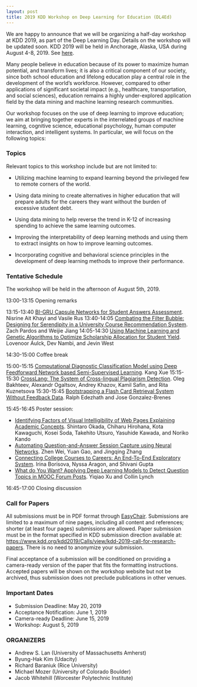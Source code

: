 ```yaml
---
layout: post
title: 2019 KDD Workshop on Deep Learning for Education (DL4Ed)
---
```


We are happy to announce that we will be organizing a half-day workshop at KDD 2019, as part of the Deep Learning Day. 
Details on the workshop will be updated soon. KDD 2019 will be held in Anchorage, Alaska, USA during August 4-8, 2019. See [here](https://www.kdd.org/kdd2019/).

Many people believe in education because of its power to maximize human potential, and transform lives; 
it is also a critical component of our society, since both school education and lifelong education play a central role 
in the development of the world’s workforce. However, compared to other applications of significant societal impact 
(e.g., healthcare, transportation, and social sciences), education remains a highly under-explored application field by 
the data mining and machine learning research communities.

Our workshop focuses on the use of deep learning to improve education; we aim at bringing together experts in the interrelated 
groups of machine learning, cognitive science, educational psychology, human computer interaction, and intelligent systems. 
In particular, we will focus on the following topics:

### Topics 

Relevant topics to this workshop include but are not limited to:

* Utilizing machine learning to expand learning beyond the privileged few to remote corners of the world.

* Using data mining to create alternatives in higher education that will prepare adults for the careers they want without the burden of excessive student debt.

* Using data mining to help reverse the trend in K-12 of increasing spending to achieve the same learning outcomes.

* Improving the interpretability of deep learning methods and using them to extract insights on how to improve learning outcomes.

* Incorporating cognitive and behavioral science principles in the development of deep learning methods to improve their performance.

### Tentative Schedule

The workshop will be held in the afternoon of August 5th, 2019.

13:00-13:15 Opening remarks

13:15-13:40 [BI-GRU Capsule Networks for Student Answers Assessment](http://ml4ed.cc/attachments/Khayi.pdf). Nisrine Ait Khayi and Vasile Rus
13:40-14:05 [Combating the Filter Bubble: Designing for Serendipity in a University Course Recommendation System](http://ml4ed.cc/attachments/Pardos.pdf). Zach Pardos and Weijie Jiang
14:05-14:30 [Using Machine Learning and Genetic Algorithms to Optimize Scholarship Allocation for Student Yield](http://ml4ed.cc/attachments/Aulck.pdf). Lovenoor Aulck, Dev Nambi, and Jevin West

14:30-15:00 Coffee break

15:00-15:15 [Computational Diagnostic Classification Model using Deep Feedforward Network based Semi-Supervised Learning](http://ml4ed.cc/attachments/Xue.pdf). Kang Xue
15:15-15:30 [CrossLang: The System of Cross-lingual Plagiarism Detection](http://ml4ed.cc/attachments/Bakhteev.pdf). Oleg Bakhteev, Alexandr Ogaltsov, Andrey Khazov, Kamil Safin, and Rita Kuznetsova
15:30-15:45 [Bootstrapping a Flash Card Retrieval System Without Feedback Data](http://ml4ed.cc/attachments/Edezhath.pdf). Ralph Edezhath and Jose Gonzalez-Brenes

15:45-16:45 Poster session:
- [Identifying Factors of Visual Intelligibility of Web Pages Explaining Academic Concepts](http://ml4ed.cc/attachments/Okada.pdf). Shintaro Okada, Chiharu Hirohana, Kota Kawaguchi, Kosei Soda, Takehito Utsuro, Yasuhide Kawada, and Noriko Kando
- [Automating Question-and-Answer Session Capture using Neural Networks](http://ml4ed.cc/attachments/Wei.pdf). Zhen Wei, Yuan Gao, and Jingqing Zhang
- [Connecting College Courses to Careers: An End-To-End Exploratory System](http://ml4ed.cc/attachments/Borisova.pdf). Irina Borisova, Nyssa Aragon, and Shivani Gupta
- [What do You Want? Applying Deep Learning Models to Detect Question Topics in MOOC Forum Posts](http://ml4ed.cc/attachments/Xu.pdf). Yiqiao Xu and Collin Lynch

16:45-17:00 Closing discussion

### Call for Papers

All submissions must be in PDF format through [EasyChair](https://easychair.org/conferences/?conf=dl4ed). Submissions are limited to a maximum of nine pages, including all content and references; shorter (at least four pages) submissions are allowed. Paper submission must be in the format specified in KDD submission direction available at: https://www.kdd.org/kdd2019/Calls/view/kdd-2019-call-for-research-papers. There is no need to anonymize your submission. 

Final acceptance of a submission will be conditioned on providing a camera-ready version of the paper that fits the formatting instructions. Accepted papers will be shown on the workshop website but not be archived, thus submission does not preclude publications in other venues. 

### Important Dates

* Submission Deadline: May 20, 2019
* Acceptance Notification: June 1, 2019
* Camera-ready Deadline: June 15, 2019
* Workshop: August 5, 2019

### ORGANIZERS

* Andrew S. Lan (University of Massachusetts Amherst)
* Byung-Hak Kim (Udacity)
* Richard Baraniuk (Rice University)
* Michael Mozer (University of Colorado Boulder)
* Jacob Whitehill (Worcester Polytechnic Institute)
